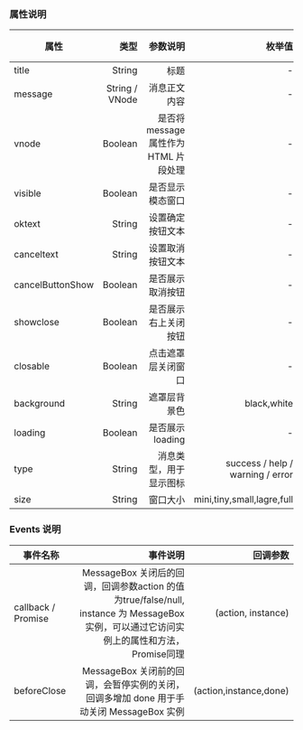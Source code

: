 ### 属性说明

| 属性     | 类型| 参数说明  | 枚举值   |  默认值  |
| -------- | -----:| -----:  |-----:  | :----:  |
| title   |  String | 标题 |  -  |   -   |
| message |  String / VNode  | 消息正文内容  |  - | - |
| vnode |  Boolean  | 是否将 message 属性作为 HTML 片段处理 |  -   |  false   |
| visible |  Boolean  | 是否显示模态窗口  |  - | - |
| oktext |  String  | 设置确定按钮文本  |  - | 确定 |
| canceltext |  String  | 设置取消按钮文本  |  - | 确定 |
| cancelButtonShow |  Boolean  | 是否展示取消按钮  |  - | true |
| showclose |  Boolean  | 是否展示右上关闭按钮  |  - | true |
| closable |  Boolean  | 点击遮罩层关闭窗口  |  - | false |
| background |  String  | 遮罩层背景色  |  black,white | black |
| loading |  Boolean  | 是否展示loading  |  - | false |
| type |  String  | 消息类型，用于显示图标  | success / help / warning / error | - |
| size |  String  | 窗口大小  |  mini,tiny,small,lagre,full | mini |




### Events 说明

| 事件名称     | 事件说明  | 回调参数  |
| -------- | -----:| ----:  |
|   callback / Promise  | MessageBox 关闭后的回调，回调参数action 的值为true/false/null, instance 为 MessageBox 实例，可以通过它访问实例上的属性和方法，Promise同理   |  (action, instance) |
|   beforeClose | MessageBox 关闭前的回调，会暂停实例的关闭，回调多增加 done 用于手动关闭 MessageBox 实例 | (action,instance,done)  |
